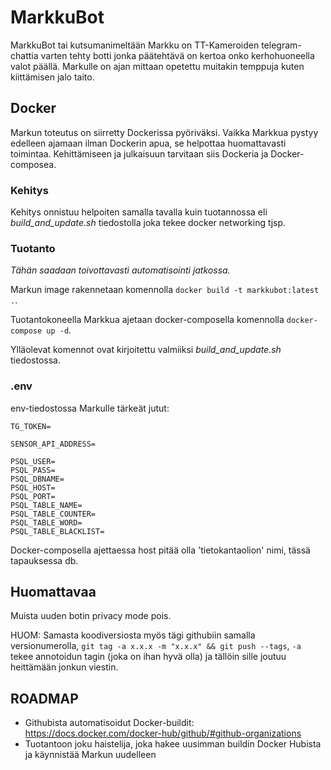 # MarkkuBot

MarkkuBot tai kutsumanimeltään Markku on TT-Kameroiden telegram-chattia varten tehty botti jonka päätehtävä on kertoa onko kerhohuoneella valot päällä. Markulle on ajan mittaan opetettu muitakin temppuja kuten kiittämisen jalo taito.

## Docker

Markun toteutus on siirretty Dockerissa pyöriväksi. Vaikka Markkua pystyy edelleen ajamaan ilman Dockerin apua, se helpottaa huomattavasti toimintaa. Kehittämiseen ja julkaisuun tarvitaan siis Dockeria ja Docker-composea.

### Kehitys

Kehitys onnistuu helpoiten samalla tavalla kuin tuotannossa eli *build_and_update.sh* tiedostolla joka tekee docker networking tjsp.

### Tuotanto

*Tähän saadaan toivottavasti automatisointi jatkossa.*

Markun image rakennetaan komennolla `docker build -t markkubot:latest .`.

Tuotantokoneella Markkua ajetaan docker-composella komennolla `docker-compose up -d`.

Ylläolevat komennot ovat kirjoitettu valmiiksi *build_and_update.sh* tiedostossa.

### .env

env-tiedostossa Markulle tärkeät jutut:

```
TG_TOKEN=

SENSOR_API_ADDRESS=

PSQL_USER=
PSQL_PASS=
PSQL_DBNAME=
PSQL_HOST=
PSQL_PORT=
PSQL_TABLE_NAME=
PSQL_TABLE_COUNTER=
PSQL_TABLE_WORD=
PSQL_TABLE_BLACKLIST=
```

Docker-composella ajettaessa host pitää olla 'tietokantaolion' nimi, tässä tapauksessa db.

## Huomattavaa

Muista uuden botin privacy mode pois.

HUOM: Samasta koodiversiosta myös tägi githubiin samalla versionumerolla, `git tag -a x.x.x -m "x.x.x" && git push --tags`, `-a` tekee annotoidun tagin (joka on ihan hyvä olla) ja tällöin sille joutuu heittämään jonkun viestin.

## ROADMAP

* Githubista automatisoidut Docker-buildit: https://docs.docker.com/docker-hub/github/#github-organizations
* Tuotantoon joku haistelija, joka hakee uusimman buildin Docker Hubista ja käynnistää Markun uudelleen

